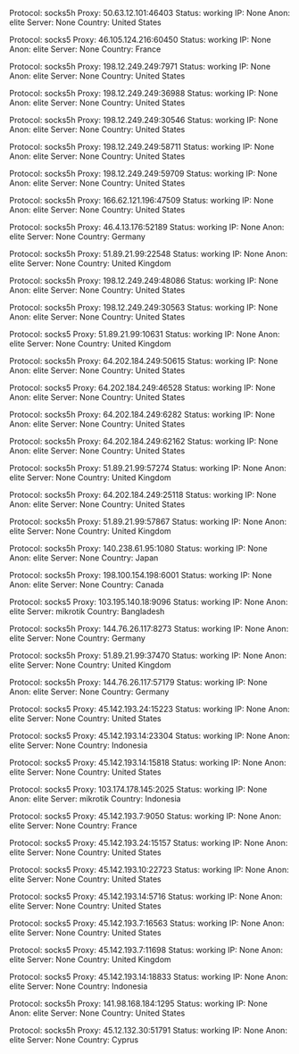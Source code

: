 Protocol: socks5h
Proxy: 50.63.12.101:46403
Status: working
IP: None
Anon: elite
Server: None
Country: United States

Protocol: socks5
Proxy: 46.105.124.216:60450
Status: working
IP: None
Anon: elite
Server: None
Country: France

Protocol: socks5h
Proxy: 198.12.249.249:7971
Status: working
IP: None
Anon: elite
Server: None
Country: United States

Protocol: socks5h
Proxy: 198.12.249.249:36988
Status: working
IP: None
Anon: elite
Server: None
Country: United States

Protocol: socks5h
Proxy: 198.12.249.249:30546
Status: working
IP: None
Anon: elite
Server: None
Country: United States

Protocol: socks5h
Proxy: 198.12.249.249:58711
Status: working
IP: None
Anon: elite
Server: None
Country: United States

Protocol: socks5h
Proxy: 198.12.249.249:59709
Status: working
IP: None
Anon: elite
Server: None
Country: United States

Protocol: socks5h
Proxy: 166.62.121.196:47509
Status: working
IP: None
Anon: elite
Server: None
Country: United States

Protocol: socks5h
Proxy: 46.4.13.176:52189
Status: working
IP: None
Anon: elite
Server: None
Country: Germany

Protocol: socks5h
Proxy: 51.89.21.99:22548
Status: working
IP: None
Anon: elite
Server: None
Country: United Kingdom

Protocol: socks5h
Proxy: 198.12.249.249:48086
Status: working
IP: None
Anon: elite
Server: None
Country: United States

Protocol: socks5h
Proxy: 198.12.249.249:30563
Status: working
IP: None
Anon: elite
Server: None
Country: United States

Protocol: socks5
Proxy: 51.89.21.99:10631
Status: working
IP: None
Anon: elite
Server: None
Country: United Kingdom

Protocol: socks5h
Proxy: 64.202.184.249:50615
Status: working
IP: None
Anon: elite
Server: None
Country: United States

Protocol: socks5
Proxy: 64.202.184.249:46528
Status: working
IP: None
Anon: elite
Server: None
Country: United States

Protocol: socks5h
Proxy: 64.202.184.249:6282
Status: working
IP: None
Anon: elite
Server: None
Country: United States

Protocol: socks5h
Proxy: 64.202.184.249:62162
Status: working
IP: None
Anon: elite
Server: None
Country: United States

Protocol: socks5h
Proxy: 51.89.21.99:57274
Status: working
IP: None
Anon: elite
Server: None
Country: United Kingdom

Protocol: socks5h
Proxy: 64.202.184.249:25118
Status: working
IP: None
Anon: elite
Server: None
Country: United States

Protocol: socks5h
Proxy: 51.89.21.99:57867
Status: working
IP: None
Anon: elite
Server: None
Country: United Kingdom

Protocol: socks5h
Proxy: 140.238.61.95:1080
Status: working
IP: None
Anon: elite
Server: None
Country: Japan

Protocol: socks5h
Proxy: 198.100.154.198:6001
Status: working
IP: None
Anon: elite
Server: None
Country: Canada

Protocol: socks5
Proxy: 103.195.140.18:9096
Status: working
IP: None
Anon: elite
Server: mikrotik
Country: Bangladesh

Protocol: socks5h
Proxy: 144.76.26.117:8273
Status: working
IP: None
Anon: elite
Server: None
Country: Germany

Protocol: socks5h
Proxy: 51.89.21.99:37470
Status: working
IP: None
Anon: elite
Server: None
Country: United Kingdom

Protocol: socks5h
Proxy: 144.76.26.117:57179
Status: working
IP: None
Anon: elite
Server: None
Country: Germany

Protocol: socks5
Proxy: 45.142.193.24:15223
Status: working
IP: None
Anon: elite
Server: None
Country: United States

Protocol: socks5
Proxy: 45.142.193.14:23304
Status: working
IP: None
Anon: elite
Server: None
Country: Indonesia

Protocol: socks5
Proxy: 45.142.193.14:15818
Status: working
IP: None
Anon: elite
Server: None
Country: United States

Protocol: socks5
Proxy: 103.174.178.145:2025
Status: working
IP: None
Anon: elite
Server: mikrotik
Country: Indonesia

Protocol: socks5
Proxy: 45.142.193.7:9050
Status: working
IP: None
Anon: elite
Server: None
Country: France

Protocol: socks5
Proxy: 45.142.193.24:15157
Status: working
IP: None
Anon: elite
Server: None
Country: United States

Protocol: socks5
Proxy: 45.142.193.10:22723
Status: working
IP: None
Anon: elite
Server: None
Country: United States

Protocol: socks5
Proxy: 45.142.193.14:5716
Status: working
IP: None
Anon: elite
Server: None
Country: United States

Protocol: socks5
Proxy: 45.142.193.7:16563
Status: working
IP: None
Anon: elite
Server: None
Country: United States

Protocol: socks5
Proxy: 45.142.193.7:11698
Status: working
IP: None
Anon: elite
Server: None
Country: United Kingdom

Protocol: socks5
Proxy: 45.142.193.14:18833
Status: working
IP: None
Anon: elite
Server: None
Country: Indonesia

Protocol: socks5h
Proxy: 141.98.168.184:1295
Status: working
IP: None
Anon: elite
Server: None
Country: United States

Protocol: socks5h
Proxy: 45.12.132.30:51791
Status: working
IP: None
Anon: elite
Server: None
Country: Cyprus

